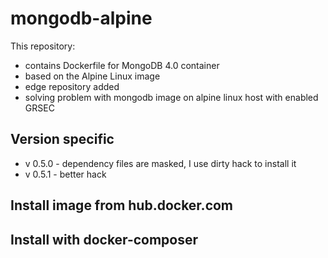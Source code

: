 # mongodb-alpine
This repository:
- contains Dockerfile for MongoDB 4.0 container
- based on the Alpine Linux image
- edge repository added
- solving problem with mongodb image on alpine linux host with enabled GRSEC

## Version specific
- v 0.5.0 - dependency files are masked, I use dirty hack to install it
- v 0.5.1 - better hack

## Install image from hub.docker.com

## Install with docker-composer
